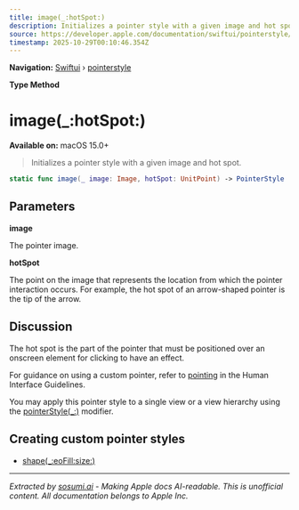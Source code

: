 ```yaml
---
title: image(_:hotSpot:)
description: Initializes a pointer style with a given image and hot spot.
source: https://developer.apple.com/documentation/swiftui/pointerstyle/image(_:hotspot:)
timestamp: 2025-10-29T00:10:46.354Z
---
```


**Navigation:** [Swiftui](/documentation/swiftui) › [pointerstyle](/documentation/swiftui/pointerstyle)

**Type Method**

# image(_:hotSpot:)

**Available on:** macOS 15.0+

> Initializes a pointer style with a given image and hot spot.

```swift
static func image(_ image: Image, hotSpot: UnitPoint) -> PointerStyle
```

## Parameters

**image**

The pointer image.



**hotSpot**

The point on the image that represents the location from which the pointer interaction occurs. For example, the hot spot of an arrow-shaped pointer is the tip of the arrow.



## Discussion

The hot spot is the part of the pointer that must be positioned over an onscreen element for clicking to have an effect.

For guidance on using a custom pointer, refer to [pointing](/design/Human-Interface-Guidelines/pointing-devices) in the Human Interface Guidelines.

You may apply this pointer style to a single view or a view hierarchy using the [pointerStyle(_:)](/documentation/swiftui/view/pointerstyle(_:)) modifier.

## Creating custom pointer styles

- [shape(_:eoFill:size:)](/documentation/swiftui/pointerstyle/shape(_:eofill:size:))

---

*Extracted by [sosumi.ai](https://sosumi.ai) - Making Apple docs AI-readable.*
*This is unofficial content. All documentation belongs to Apple Inc.*
